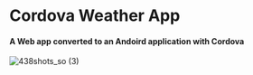# Cordova Weather App
#### A Web app converted to an Andoird application with Cordova

![438shots_so (3)](https://github.com/IORD1/weather/assets/91962775/ec483e2b-7a5e-47fa-a4ab-dfee0c7a11b9)

